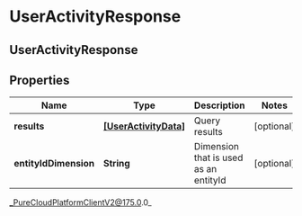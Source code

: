 # UserActivityResponse

## UserActivityResponse

## Properties

|Name | Type | Description | Notes|
|------------ | ------------- | ------------- | -------------|
| **results** | [**[UserActivityData]**]([UserActivityData]) | Query results | [optional] |
| **entityIdDimension** | **String** | Dimension that is used as an entityId | [optional] |



_PureCloudPlatformClientV2@175.0.0_
